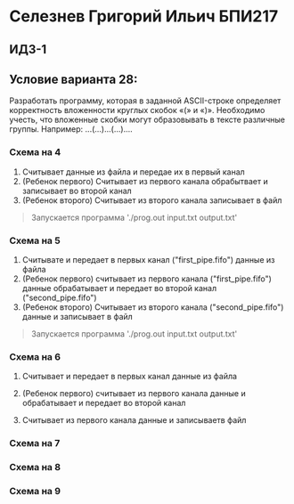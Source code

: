 # Селезнев Григорий Ильич БПИ217
## ИДЗ-1 
## Условие варианта 28:
Разработать программу, которая в заданной ASCII-строке определяет корректность вложенности круглых скобок «(» и «)».
Необходимо учесть, что вложенные скобки могут образовывать в
тексте различные группы. Например: ...(...)...(...)....

### Схема на 4
1. Cчитывает данные из файла и передае их в первый канал
2. (Ребенок первого) Cчитывает из первого канала обрабытвает и записывает во второй канал
3. (Ребенок второго) Cчитывает из второго канала записывает в файл

> Запускается программа './prog.out input.txt output.txt'


### Схема на 5
1. Считывате и передает в первых канал ("first_pipe.fifo") данные из файла
2. (Ребенок первого) считывает из первого канала ("first_pipe.fifo") данные обрабатывает и передает во второй канал ("second_pipe.fifo")
3. (Ребенок второго) Считывает из второго канала ("second_pipe.fifo") данные и записывает в файл

> Запускается программа './prog.out input.txt output.txt'

### Схема на 6
1. Считывает и передает в первых канал данные из файла
2. (Ребенок первого) считывает из первого канала данные и обрабатывает и передает во второй канал

4. Считывает из первого канала данные и записываетв файл

### Схема на 7

### Схема на 8

### Схема на 9
